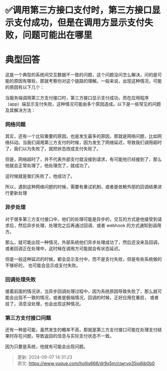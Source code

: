 # ✅调用第三方接口支付时，第三方接口显示支付成功，但是在调用方显示支付失败，问题可能出在哪里

# 典型回答


这是一个典型的系统间交互数据不一致的问题，这个问题没问怎么解决，问的是可能的原因有哪些，那就考察你对这个链路的理解。一般来说，出现这种情况，可能的原因有以下几个：



当服务端调用第三方支付接口时，第三方接口显示支付成功，而在应用程序（app）端显示支付失败，这种情况可能由多个原因造成。以下是一些常见的问题及其解决方法：



### **网络问题**


其实，还有一个比较重要的原因，也是发生最多的原因，那就是网络问题，比如网络抖动。当我们调用第三方支付的时候，因为发生了网络延迟，导致我们调用超时了，我们以为失败了，就把状态改成支付失败了。



但是，网络超时了，并不代表外部支付就没接到请求，有可能他已经接到了，那么他就会正常处理了，他处理完了，就成功了。



这时候就是我们失败了，他成功了。



所以，遇到这种网络问题的时候，需要有重试机制，或者是依赖外部的回调结果进行更新处理



### **异步处理**


对于很多第三方支付接口中，他们的处理可能是异步的，交互的方式是他接受到请求后，然后异步处理，处理完之后再通过回调、或者 webhook 的方式通知到调用方。



那么，就可能出现一种情况，外部系统他们异步处理成功了，然后还没来及回调，或者回调正在处理中，这时候在调用方可能就会有状态延迟。



但是一般这种延迟的时候，都会显示支付中，而不是支付失败，但是有些系统做的不够好的， 也可能会显示成支付失败。



### 回调处理失败


接着前面的情况讲，当异步回调处理过程中，因为系统原因导致失败了，那么就可能会出现不一致的情况，或者是极端情况，回调的时候，正好应用在重启， 或者挂了，消息没处理，也会出现这种情况。

### 
### **第三方支付接口问题**
还有一种是可能，虽然发生的概率不高，那就是第三方支付接口可能在处理支付结果时存在问题，导致返回的信息与实际支付状态不一致。



因为只要是系统，他就有可能会出现问题。



> 更新: 2024-09-07 14:31:23  
> 原文: <https://www.yuque.com/hollis666/dr9x5m/ciwrvp35io6ib0b0>